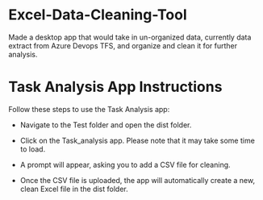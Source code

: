 # Excel-Data-Cleaning-Tool
Made a desktop app that would take in un-organized data, currently data extract from Azure Devops TFS, and organize and clean it for further analysis.

# Task Analysis App Instructions

Follow these steps to use the Task Analysis app:

- Navigate to the Test folder and open the dist folder.

- Click on the Task_analysis app. Please note that it may take some time to load.

- A prompt will appear, asking you to add a CSV file for cleaning.

- Once the CSV file is uploaded, the app will automatically create a new, clean Excel file in the dist folder.
